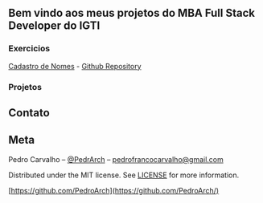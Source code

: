 ## Bem vindo aos meus projetos do MBA Full Stack Developer do IGTI

### Exercicios

[Cadastro de Nomes](https://pedroarch.github.io/cadastro-nomes/) - [Github Repository](https://github.com/PedroArch/cadastro-nomes)

### Projetos

## Contato

## Meta

Pedro Carvalho – [@PedrArch](https://twitter.com/PedroArch) – pedrofrancocarvalho@gmail.com

Distributed under the MIT license. See [LICENSE](LICENSE) for more information.

[https://github.com/PedroArch](https://github.com/PedroArch/)
